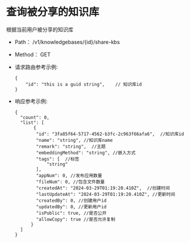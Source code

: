 # 查询被分享的知识库
根据当前用户被分享的知识库

- Path： /v1/knowledgebases/{id}/share-kbs

- Method： GET

- 请求路由参考示例:

  ```
  {
      "id": "this is a guid string",    // 知识库id 
  } 
  ```

- 响应参考示例:

  ```
  {
    "count": 0,
    "list": [
         {
          "id": "3fa85f64-5717-4562-b3fc-2c963f66afa6",  //知识库id
          "name": "string", //知识库name
          "remark": "string",  //主题
          "embeddingMethod": "string", //嵌入方式
          "tags": [  //标签
              "string"
          ],
          "appNum": 0, //发布应用数量
          "fileNum": 0, //包含文件数量
          "createdAt": "2024-03-29T01:19:20.410Z",  //创建时间
          "lastUpdateAt": "2024-03-29T01:19:20.410Z", //更新时间 
          "createdBy": 0, //创建用户id
          "updatedBy": 0, //更新用户id
          "isPublic": true, //是否公开
          "allowCopy": true //是否允许复制
      	}
    ]
  }
  ```




